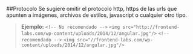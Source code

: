 ##Protocolo
Se sugiere omitir el protocolo http, https de las urls que apunten a imágenes, archivos de estilos, javascript o cualquier otro tipo.

>**Ejemplo:**
>`<!-- No recomendado -->`
>`<img src="http://frontend-labs.com/wp-content/uploads/2014/12/angular.jpg"/>`
>`<!-- recomendado -->`
>`<img src="//frontend-labs.com/wp-content/uploads/2014/12/angular.jpg"/>`

